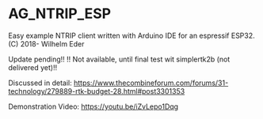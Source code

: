 # AG_NTRIP_ESP

Easy example NTRIP client written with Arduino IDE for 
an espressif ESP32. (C) 2018- Wilhelm Eder

Update pending!!
!! Not available, until final test wit simplertk2b (not delivered yet)!!

Discussed in detail: https://www.thecombineforum.com/forums/31-technology/279889-rtk-budget-28.html#post3301353

Demonstration Video: https://youtu.be/iZvLepo1Dqg
